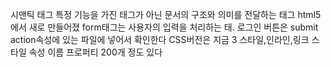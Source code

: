 시맨틱 태그 특정 기능을 가진 태그가 아닌 문서의 구조와 의미를 전달하는 태그 html5에서 새로 만들어졌
form태그는 사용자의 입력을 처리하는 태. 로그인 버튼은 submit action속성에 있는 파일에 넣어서 확인한다
CSS버전은 지금 3
스타일,인라인,링크
스타일 속성 이름 프로퍼티 200개 정도 있다
<p style/ 이게 인라인 
